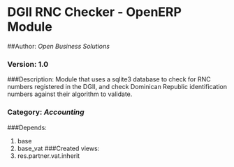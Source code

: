 # DGII RNC Checker - OpenERP Module
##Author: _Open Business Solutions_
### Version: 1.0
###Description:
Module that uses a sqlite3 database to check for RNC numbers registered in the DGII,
and check Dominican Republic identification numbers against their algorithm to validate.
### Category: _Accounting_
###Depends:
1. base
2. base_vat
###Created views:
1. res.partner.vat.inherit
